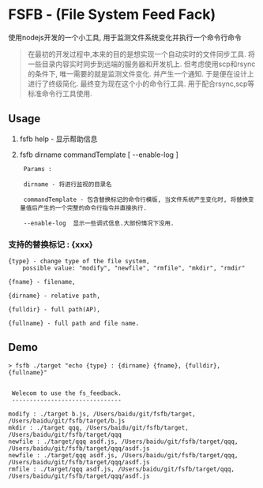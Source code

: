 

# FSFB - (File System Feed Fack)


使用nodejs开发的一个小工具, 用于监测文件系统变化并执行一个命令行命令

> 在最初的开发过程中,本来的目的是想实现一个自动实时的文件同步工具. 将一些目录内容实时同步到远端的服务器和开发机上. 但考虑使用scp和rsync的条件下, 唯一需要的就是监测文件变化. 并产生一个通知. 于是便在设计上进行了终级简化. 最终变为现在这个小的命令行工具. 用于配合rsync,scp等标准命令行工具使用.


## Usage

1. fsfb help - 显示帮助信息
	
	
2. fsfb dirname commandTemplate [ --enable-log ]

		Params :

		dirname - 将进行监视的目录名

		commandTemplate - 包含替换标记的命令行模版, 当文件系统产生变化时, 将替换变量值后产生的一个完整的命令行指令并直接执行.

		--enable-log  显示一些调式信息.大部份情况下没用.

### 支持的替换标记 : {xxx}

 
	{type} - change type of the file system, 
		possible value: "modify", "newfile", "rmfile", "mkdir", "rmdir" 
	
	{fname} - filename,
	
	{dirname} - relative path,
	
	{fulldir} - full path(AP),
	
	{fullname} - full path and file name.


## Demo


	> fsfb ./target "echo {type} : {dirname} {fname}, {fulldir}, {fullname}"
	

	 Welecom to use the fs_feedback. 
	 ------------------------------- 

	modify : ./target b.js, /Users/baidu/git/fsfb/target, /Users/baidu/git/fsfb/target/b.js
	mkdir : ./target qqq, /Users/baidu/git/fsfb/target, /Users/baidu/git/fsfb/target/qqq
	newfile : ./target/qqq asdf.js, /Users/baidu/git/fsfb/target/qqq, /Users/baidu/git/fsfb/target/qqq/asdf.js
	newfile : ./target/qqq asdf.js, /Users/baidu/git/fsfb/target/qqq, /Users/baidu/git/fsfb/target/qqq/asdf.js
	rmfile : ./target/qqq asdf.js, /Users/baidu/git/fsfb/target/qqq, /Users/baidu/git/fsfb/target/qqq/asdf.js


